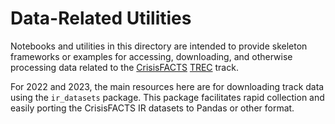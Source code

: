 # Data-Related Utilities

Notebooks and utilities in this directory are intended to provide skeleton frameworks or examples for accessing, downloading, and otherwise processing data related to the [CrisisFACTS](http://crisisfacts.github.io) [TREC](http://trec.nist.gov) track.

For 2022 and 2023, the main resources here are for downloading track data using the `ir_datasets` package. This package facilitates rapid collection and easily porting the CrisisFACTS IR datasets to Pandas or other format.

